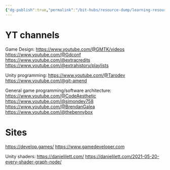 ```yaml
---
{"dg-publish":true,"permalink":"/bit-hubs/resource-dump/learning-resources/","tags":["unfinished"],"noteIcon":"1"}
---
```



# YT channels

Game Design:
https://www.youtube.com/@GMTK/videos
https://www.youtube.com/@Gdconf
https://www.youtube.com/@extracredits
https://www.youtube.com/@extrahistory/playlists

Unity programming:
https://www.youtube.com/@Tarodev
https://www.youtube.com/@git-amend

General game programming/software architecture:
https://www.youtube.com/@CodeAesthetic
https://www.youtube.com/@simondev758
https://www.youtube.com/@BrendanGalea
https://www.youtube.com/@thebennybox

# Sites

https://develop.games/
https://www.gamedeveloper.com

Unity shaders:
https://danielilett.com/
https://danielilett.com/2021-05-20-every-shader-graph-node/